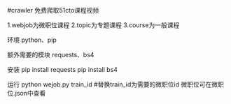 #crawler
免费爬取51cto课程视频

1.webjob为微职位课程
2.topic为专题课程
3.course为一般课程

环境
python、pip

额外需要的模块
requests、bs4

安装
pip install requests
pip install bs4

运行
python wejob.py train_id  #替换train_id为需要的微职位id
微职位可在微职位.json中查看
